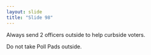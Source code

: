 ```yaml
---
layout: slide
title: "Slide 98"
---
```


Always send 2 officers outside to help curbside voters.

Do not take Poll Pads outside.